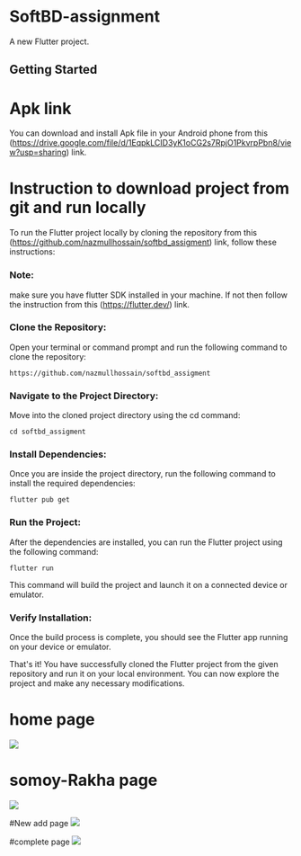 # SoftBD-assignment

A new Flutter project.

## Getting Started

# Apk link
You can download and install Apk file in your Android phone from this (https://drive.google.com/file/d/1EqpkLCID3yK1oCG2s7RpjO1PkvrpPbn8/view?usp=sharing) link.



# Instruction to download project from git and run locally
To run the Flutter project locally by cloning the repository from this (https://github.com/nazmullhossain/softbd_assigment) link, follow these instructions:
### Note:
make sure you have flutter SDK installed in your machine. If not then follow the instruction from this (https://flutter.dev/) link.


### Clone the Repository:
Open your terminal or command prompt and run the following command to clone the repository:

```https://github.com/nazmullhossain/softbd_assigment```

### Navigate to the Project Directory:
Move into the cloned project directory using the cd command:

```cd softbd_assigment```

### Install Dependencies:
Once you are inside the project directory, run the following command to install the required dependencies:

```flutter pub get```

### Run the Project:
After the dependencies are installed, you can run the Flutter project using the following command:

```flutter run```

This command will build the project and launch it on a connected device or emulator.

### Verify Installation:
Once the build process is complete, you should see the Flutter app running on your device or emulator.

That's it! You have successfully cloned the Flutter project from the given repository and run it on your local environment. You can now explore the project and make any necessary modifications.


# home page
<img src="https://raw.githubusercontent.com/nazmullhossain/softbd_assigment/main/images/1.jfif?token=GHSAT0AAAAAACRPISOMYNMJM5I4F7KQLDMWZUSIFVQ"/>

# somoy-Rakha page
<img src="https://raw.githubusercontent.com/nazmullhossain/softbd_assigment/main/images/2.jfif?token=GHSAT0AAAAAACRPISONMNESWTEHIHDMAT22ZUSH4CQ">


#New add page
<img src="https://raw.githubusercontent.com/nazmullhossain/softbd_assigment/main/images/3.jfif?token=GHSAT0AAAAAACRPISOMENPBU3G5NTJH4FCAZUSH7EQ"/>

#complete page
<img src="https://raw.githubusercontent.com/nazmullhossain/softbd_assigment/main/images/4.jfif?token=GHSAT0AAAAAACRPISOMS6ESGAYWNZ6GKNP2ZUSIAKQ"/>

